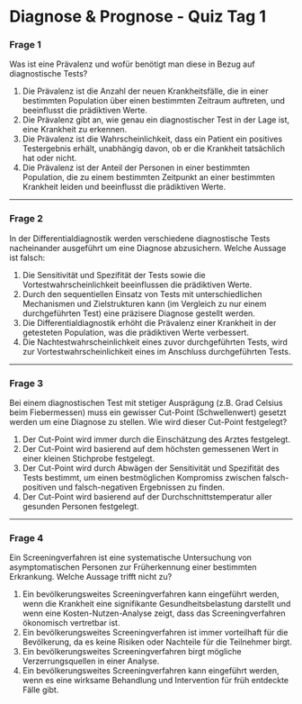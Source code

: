 # Diagnose & Prognose - Quiz Tag 1

### Frage 1 

Was ist eine Prävalenz und wofür benötigt man diese in Bezug auf diagnostische Tests? <br> 
   
 1)   Die Prävalenz ist die Anzahl der neuen Krankheitsfälle, die in einer bestimmten Population über einen bestimmten Zeitraum auftreten, und beeinflusst die prädiktiven Werte. <br>   
 2)   Die Prävalenz gibt an, wie genau ein diagnostischer Test in der Lage ist, eine Krankheit zu erkennen. <br>   
 3)   Die Prävalenz ist die Wahrscheinlichkeit, dass ein Patient ein positives Testergebnis erhält, unabhängig davon, ob er die Krankheit tatsächlich hat oder nicht.<br>   
 4)   Die Prävalenz ist der Anteil der Personen in einer bestimmten Population, die zu einem bestimmten Zeitpunkt an einer bestimmten Krankheit leiden und beeinflusst die prädiktiven Werte. <br>   
 

---

### Frage 2 

In der Differentialdiagnostik werden verschiedene diagnostische Tests nacheinander ausgeführt um eine Diagnose abzusichern. Welche Aussage ist falsch:<br> 
  
1)  Die Sensitivität und Spezifität der Tests sowie die Vortestwahrscheinlichkeit beeinflussen die prädiktiven Werte.<br>  
2)  Durch den sequentiellen Einsatz von Tests mit unterschiedlichen Mechanismen und Zielstrukturen kann (im Vergleich zu nur einem durchgeführten Test) eine präzisere Diagnose gestellt werden.<br>  
3)  Die Differentialdiagnostik erhöht die Prävalenz einer Krankheit in der getesteten Population, was die prädiktiven Werte verbessert.<br>  
4)  Die Nachtestwahrscheinlichkeit eines zuvor durchgeführten Tests, wird zur Vortestwahrscheinlichkeit eines im Anschluss durchgeführten Tests. <br>    

---

### Frage 3 

Bei einem diagnostischen Test mit stetiger Ausprägung (z.B. Grad Celsius beim Fiebermessen) muss ein gewisser Cut-Point (Schwellenwert) gesetzt werden um eine Diagnose zu stellen. Wie wird dieser Cut-Point festgelegt?<br>  
  
1)  Der Cut-Point wird immer durch die Einschätzung des Arztes festgelegt.<br>  
2)  Der Cut-Point wird basierend auf dem höchsten gemessenen Wert in einer kleinen Stichprobe festgelegt.<br>  
3)  Der Cut-Point wird durch Abwägen der Sensitivität und Spezifität des Tests bestimmt, um einen bestmöglichen Kompromiss zwischen falsch-positiven und falsch-negativen Ergebnissen zu finden.<br>  
4)  Der Cut-Point wird basierend auf der Durchschnittstemperatur aller gesunden Personen festgelegt.<br>  

---

### Frage 4 

Ein Screeningverfahren ist eine systematische Untersuchung von asymptomatischen Personen zur Früherkennung einer bestimmten Erkrankung. Welche Aussage trifft nicht zu?<br>  
  
1)  Ein bevölkerungsweites Screeningverfahren kann eingeführt werden, wenn die Krankheit eine signifikante Gesundheitsbelastung darstellt und wenn eine Kosten-Nutzen-Analyse zeigt, dass das Screeningverfahren ökonomisch vertretbar ist.<br>  
2)  Ein bevölkerungsweites Screeningverfahren ist immer vorteilhaft für die Bevölkerung, da es keine Risiken oder Nachteile für die Teilnehmer birgt. <br>  
3)  Ein bevölkerungsweites Screeningverfahren birgt mögliche Verzerrungsquellen in einer Analyse.<br>  
4)  Ein bevölkerungsweites Screeningverfahren kann eingeführt werden, wenn es eine wirksame Behandlung und Intervention für früh entdeckte Fälle gibt.<br>  
  
